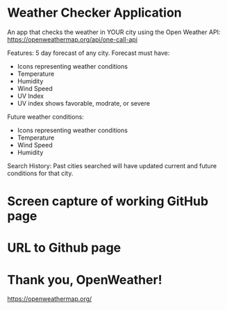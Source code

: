 # Weather Checker Application #

An app that checks the weather in YOUR city using the
Open Weather API:
https://openweathermap.org/api/one-call-api

Features:
5 day forecast of any city.
Forecast must have:
- Icons representing weather conditions
- Temperature 
- Humidity
- Wind Speed
- UV Index
-   UV index shows favorable, modrate, or severe

Future weather conditions:
- Icons representing weather conditions
- Temperature
- Wind Speed
- Humidity

Search History:
Past cities searched will have updated current and future conditions for that city.

# Screen capture of working GitHub page #


# URL to Github page #


# Thank you, OpenWeather! #
https://openweathermap.org/
